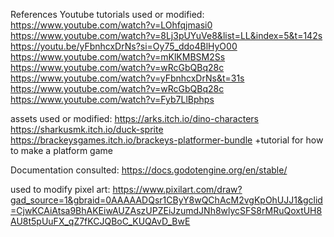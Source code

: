 References 
Youtube tutorials used or modified: 
https://www.youtube.com/watch?v=LOhfqjmasi0
https://www.youtube.com/watch?v=8Lj3pUYuVe8&list=LL&index=5&t=142s
https://youtu.be/yFbnhcxDrNs?si=Oy75_ddo4BlHyO00
https://www.youtube.com/watch?v=mKlKMBSM2Ss
https://www.youtube.com/watch?v=wRcGbQBq28c
https://www.youtube.com/watch?v=yFbnhcxDrNs&t=31s
https://www.youtube.com/watch?v=wRcGbQBq28c
https://www.youtube.com/watch?v=Fyb7LlBphps

assets used or modified:
https://arks.itch.io/dino-characters
https://sharkusmk.itch.io/duck-sprite
https://brackeysgames.itch.io/brackeys-platformer-bundle +tutorial for how to make a platform game

Documentation consulted:
https://docs.godotengine.org/en/stable/

used to modify pixel art:
https://www.pixilart.com/draw?gad_source=1&gbraid=0AAAAADQsr1CByY8wQChAcM2vgKpOhUJJ1&gclid=CjwKCAiAtsa9BhAKEiwAUZAszUPZEiJzumdJNh8wlycSFS8rMRuQoxtUH8AU8t5pUuFX_qZ7fKCJQBoC_KUQAvD_BwE
